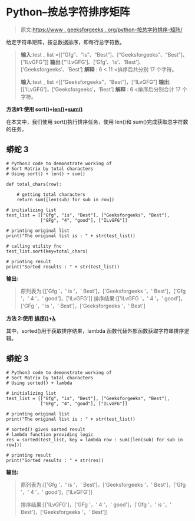 # Python–按总字符排序矩阵

> 原文:[https://www . geeksforgeeks . org/python-按总字符排序-矩阵/](https://www.geeksforgeeks.org/python-sort-matrix-by-total-characters/)

给定字符串矩阵，按总数据排序，即每行总字符数。

> **输入**:test _ list =[[“Gfg”、“is”、“Best”]、[“Geeksforgeeks”、“Best”]、[“ILvGFG”]]
> **输出**:[“‘ILvGFG’]、[‘Gfg’、‘is’、‘Best’]、[‘Geeksforgeeks’、‘Best’]
> **解释** : 6 < 11 <排序后共分别 17 个字符。
> 
> **输入**:test _ list =[[“Geeksforgeeks”，“Best”]，[“ILvGFG”]
> **输出**:[[‘ILvGFG’]，[‘Geeksforgeeks’，‘Best’]
> **解释** : 6 <排序后分别合计 17 个字符。

**方法#1:使用 sort()+**[**len()**](https://www.geeksforgeeks.org/python-string-length-len/)**+**[**sum()**](https://www.geeksforgeeks.org/sum-function-python/)

在本文中，我们使用 sort()执行排序任务，使用 len()和 sum()完成获取总字符数的任务。

## 蟒蛇 3

```
# Python3 code to demonstrate working of
# Sort Matrix by total characters
# Using sort() + len() + sum()

def total_chars(row):

    # getting total characters
    return sum([len(sub) for sub in row])

# initializing list
test_list = [["Gfg", "is", "Best"], ["Geeksforgeeks", "Best"],
             ["GFg", "4", "good"], ["ILvGFG"]]

# printing original list
print("The original list is : " + str(test_list))

# calling utility fnc
test_list.sort(key=total_chars)

# printing result
print("Sorted results : " + str(test_list))
```

**输出:**

> 原列表为:[['Gfg '，' is '，' Best']，['Geeksforgeeks '，' Best']，['Gfg '，' 4 '，' good']，['ILvGFG']]
> 排序结果:[['ILvGFG '，' 4 '，' good']，['GFg '，' is '，' Best']，['Geeksforgeeks '，' Best']

**方法 2:使用** [**排序()**](https://www.geeksforgeeks.org/sorted-function-python/)**+**[**λ**](https://www.geeksforgeeks.org/python-lambda/)

其中，sorted()用于获取排序结果，lambda 函数代替外部函数获取字符串排序逻辑。

## 蟒蛇 3

```
# Python3 code to demonstrate working of 
# Sort Matrix by total characters 
# Using sorted() + lambda

# initializing list
test_list = [["Gfg", "is", "Best"], ["Geeksforgeeks", "Best"],
             ["GFg", "4", "good"], ["ILvGFG"]]

# printing original list
print("The original list is : " + str(test_list))

# sorted() gives sorted result 
# lambda function providing logic
res = sorted(test_list, key = lambda row : sum([len(sub) for sub in row]))

# printing result 
print("Sorted results : " + str(res))
```

**输出:**

> 原列表为:[['Gfg '，' is '，' Best']，['Geeksforgeeks '，' Best']，['Gfg '，' 4 '，' good']，['ILvGFG']]
> 
> 排序结果:[['ILvGFG']，['GFg '，' 4 '，' good']，['Gfg '，' is '，' Best']，['Geeksforgeeks '，' Best']]